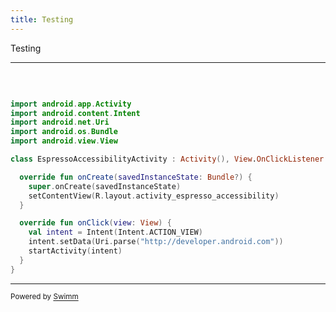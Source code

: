 ```yaml
---
title: Testing
---
```

Testing

<SwmSnippet path="/gradle-tests/espresso/accessibility/src/main/java/androidx/test/gradletests/espresso/accessibility/EspressoAccessibilityActivity.kt" line="2">

---

&nbsp;

```kotlin

import android.app.Activity
import android.content.Intent
import android.net.Uri
import android.os.Bundle
import android.view.View

class EspressoAccessibilityActivity : Activity(), View.OnClickListener {

  override fun onCreate(savedInstanceState: Bundle?) {
    super.onCreate(savedInstanceState)
    setContentView(R.layout.activity_espresso_accessibility)
  }

  override fun onClick(view: View) {
    val intent = Intent(Intent.ACTION_VIEW)
    intent.setData(Uri.parse("http://developer.android.com"))
    startActivity(intent)
  }
}

```

---

</SwmSnippet>

<SwmMeta version="3.0.0" repo-id="Z2l0aHViJTNBJTNBYW5kcm9pZC10ZXN0JTNBJTNBSWRpdFllZ2VyU3dpbW0=" repo-name="android-test"><sup>Powered by [Swimm](https://stag.swimm.cloud/)</sup></SwmMeta>
